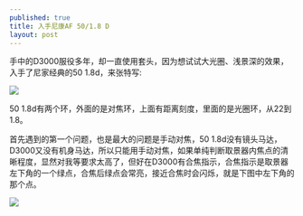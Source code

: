 ```yaml
---
published: true
title: 入手尼康AF 50/1.8 D
layout: post
---
```

手中的D3000服役多年，却一直使用套头，因为想试试大光圈、浅景深的效果，入手了尼家经典的50 1.8d，来张特写:

![](http://img5.pcpop.com/ProductImages/Original/3/3701/003701188.jpg)

50 1.8d有两个环，外面的是对焦环，上面有距离刻度，里面的是光圈环，从22到1.8。


首先遇到的第一个问题，也是最大的问题是手动对焦，50 1.8d没有镜头马达，D3000又没有机身马达，所以只能用手动对焦，如果单纯判断取景器内焦点的清晰程度，显然对我等要求太高了，但好在D3000有合焦指示，合焦指示是取景器左下角的一个绿点，合焦后绿点会常亮，接近合焦时会闪烁，就是下图中左下角的那个点。

![](http://img1.gtimg.com/digi/pics/hv1/211/216/590/38420041.jpg)


